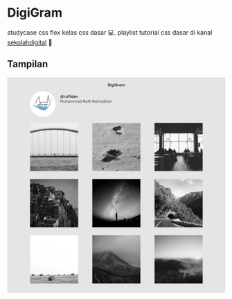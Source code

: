 # DigiGram
studycase css flex kelas css dasar 💻. playlist tutorial css dasar di kanal [sekolahdigital](https://www.youtube.com/channel/UCgt-sNzkXmyuRtoitRUo60g) 🔔

## Tampilan
![](https://raw.githubusercontent.com/SekolahDigital/DigiGram/master/screenshot/screencapture-127-0-0-1-5500-2020-08-16-13_10_07.png)
